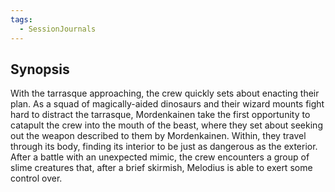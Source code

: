 ```yaml
---
tags:
  - SessionJournals
---
```


## Synopsis

With the tarrasque approaching, the crew quickly sets about enacting their plan. As a squad of magically-aided dinosaurs and their wizard mounts fight hard to distract the tarrasque, Mordenkainen take the first opportunity to catapult the crew into the mouth of the beast, where they set about seeking out the weapon described to them by Mordenkainen. Within, they travel through its body, finding its interior to be just as dangerous as the exterior. After a battle with an unexpected mimic, the crew encounters a group of slime creatures that, after a brief skirmish, Melodius is able to exert some control over.